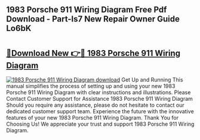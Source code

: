 ## 1983 Porsche 911 Wiring Diagram Free Pdf Download - Part-Is7 New Repair Owner Guide Lo6bK

# <h2><a href="http://dfhdv77.blite.top/?on=1983+Porsche+911+Wiring+Diagram">🔗Download New 👉🔴 1983 Porsche 911 Wiring Diagram</a></h2>

[![1983 Porsche 911 Wiring Diagram download](https://i.imgur.com/lujVjoI.png)](http://dfhdv77.blite.top/?on=1983+Porsche+911+Wiring+Diagram)
Get Up and Running This manual simplifies the process of setting up and using your new 1983 Porsche 911 Wiring Diagram with clear instructions and illustrations. Please Contact Customer Support for Assistance 1983 Porsche 911 Wiring Diagram Should you require any assistance, please do not hesitate to contact our dedicated customer support team. Experience the future with the innovative features of your new 1983 Porsche 911 Wiring Diagram. Thank You for Choosing Us! We appreciate your trust and support 1983 Porsche 911 Wiring Diagram.
